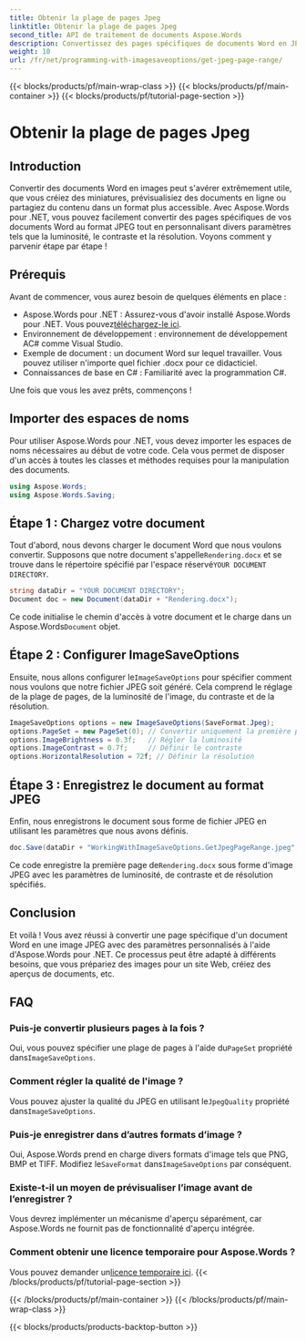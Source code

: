 ```yaml
---
title: Obtenir la plage de pages Jpeg
linktitle: Obtenir la plage de pages Jpeg
second_title: API de traitement de documents Aspose.Words
description: Convertissez des pages spécifiques de documents Word en JPEG avec des paramètres personnalisés à l'aide d'Aspose.Words pour .NET. Découvrez comment régler la luminosité, le contraste et la résolution étape par étape.
weight: 10
url: /fr/net/programming-with-imagesaveoptions/get-jpeg-page-range/
---
```


{{< blocks/products/pf/main-wrap-class >}}
{{< blocks/products/pf/main-container >}}
{{< blocks/products/pf/tutorial-page-section >}}

# Obtenir la plage de pages Jpeg

## Introduction

Convertir des documents Word en images peut s'avérer extrêmement utile, que vous créiez des miniatures, prévisualisiez des documents en ligne ou partagiez du contenu dans un format plus accessible. Avec Aspose.Words pour .NET, vous pouvez facilement convertir des pages spécifiques de vos documents Word au format JPEG tout en personnalisant divers paramètres tels que la luminosité, le contraste et la résolution. Voyons comment y parvenir étape par étape !

## Prérequis

Avant de commencer, vous aurez besoin de quelques éléments en place :

-  Aspose.Words pour .NET : Assurez-vous d'avoir installé Aspose.Words pour .NET. Vous pouvez[téléchargez-le ici](https://releases.aspose.com/words/net/).
- Environnement de développement : environnement de développement AC# comme Visual Studio.
- Exemple de document : un document Word sur lequel travailler. Vous pouvez utiliser n'importe quel fichier .docx pour ce didacticiel.
- Connaissances de base en C# : Familiarité avec la programmation C#.

Une fois que vous les avez prêts, commençons !

## Importer des espaces de noms

Pour utiliser Aspose.Words pour .NET, vous devez importer les espaces de noms nécessaires au début de votre code. Cela vous permet de disposer d'un accès à toutes les classes et méthodes requises pour la manipulation des documents.

```csharp
using Aspose.Words;
using Aspose.Words.Saving;
```

## Étape 1 : Chargez votre document

Tout d'abord, nous devons charger le document Word que nous voulons convertir. Supposons que notre document s'appelle`Rendering.docx` et se trouve dans le répertoire spécifié par l'espace réservé`YOUR DOCUMENT DIRECTORY`.

```csharp
string dataDir = "YOUR DOCUMENT DIRECTORY";
Document doc = new Document(dataDir + "Rendering.docx");
```

 Ce code initialise le chemin d'accès à votre document et le charge dans un Aspose.Words`Document` objet.

## Étape 2 : Configurer ImageSaveOptions

 Ensuite, nous allons configurer le`ImageSaveOptions` pour spécifier comment nous voulons que notre fichier JPEG soit généré. Cela comprend le réglage de la plage de pages, de la luminosité de l'image, du contraste et de la résolution.

```csharp
ImageSaveOptions options = new ImageSaveOptions(SaveFormat.Jpeg);
options.PageSet = new PageSet(0); // Convertir uniquement la première page
options.ImageBrightness = 0.3f;   // Régler la luminosité
options.ImageContrast = 0.7f;     // Définir le contraste
options.HorizontalResolution = 72f; // Définir la résolution
```

## Étape 3 : Enregistrez le document au format JPEG

Enfin, nous enregistrons le document sous forme de fichier JPEG en utilisant les paramètres que nous avons définis.

```csharp
doc.Save(dataDir + "WorkingWithImageSaveOptions.GetJpegPageRange.jpeg", options);
```

 Ce code enregistre la première page de`Rendering.docx` sous forme d'image JPEG avec les paramètres de luminosité, de contraste et de résolution spécifiés.

## Conclusion

Et voilà ! Vous avez réussi à convertir une page spécifique d'un document Word en une image JPEG avec des paramètres personnalisés à l'aide d'Aspose.Words pour .NET. Ce processus peut être adapté à différents besoins, que vous prépariez des images pour un site Web, créiez des aperçus de documents, etc.

## FAQ

### Puis-je convertir plusieurs pages à la fois ?
 Oui, vous pouvez spécifier une plage de pages à l'aide du`PageSet` propriété dans`ImageSaveOptions`.

### Comment régler la qualité de l'image ?
 Vous pouvez ajuster la qualité du JPEG en utilisant le`JpegQuality` propriété dans`ImageSaveOptions`.

### Puis-je enregistrer dans d’autres formats d’image ?
 Oui, Aspose.Words prend en charge divers formats d'image tels que PNG, BMP et TIFF. Modifiez le`SaveFormat` dans`ImageSaveOptions` par conséquent.

### Existe-t-il un moyen de prévisualiser l’image avant de l’enregistrer ?
Vous devrez implémenter un mécanisme d'aperçu séparément, car Aspose.Words ne fournit pas de fonctionnalité d'aperçu intégrée.

### Comment obtenir une licence temporaire pour Aspose.Words ?
 Vous pouvez demander un[licence temporaire ici](https://purchase.aspose.com/temporary-license/).
{{< /blocks/products/pf/tutorial-page-section >}}

{{< /blocks/products/pf/main-container >}}
{{< /blocks/products/pf/main-wrap-class >}}

{{< blocks/products/products-backtop-button >}}
